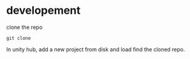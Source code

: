 # developement
clone the repo
```
git clone 
```

In unity hub, add a new project from disk and load find the cloned repo.
